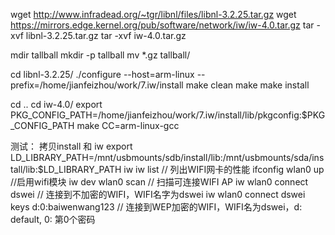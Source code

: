 wget    http://www.infradead.org/~tgr/libnl/files/libnl-3.2.25.tar.gz
 wget    https://mirrors.edge.kernel.org/pub/software/network/iw/iw-4.0.tar.gz
 tar -xvf libnl-3.2.25.tar.gz 
 tar -xvf iw-4.0.tar.gz 

 mdir tallball
 mkdir  -p   tallball
 mv *.gz tallball/

 cd libnl-3.2.25/
 ./configure --host=arm-linux --prefix=/home/jianfeizhou/work/7.iw/install
 make clean
 make
 make install

 cd ..
 cd iw-4.0/
 export PKG_CONFIG_PATH=/home/jianfeizhou/work/7.iw/install/lib/pkgconfig:$PKG_CONFIG_PATH
 make CC=arm-linux-gcc

 

测试：
 拷贝install 和 iw 
export LD_LIBRARY_PATH=/mnt/usbmounts/sdb/install/lib:/mnt/usbmounts/sda/install/lib:$LD_LIBRARY_PATH
iw
iw list // 列出WIFI网卡的性能
ifconfig wlan0 up //启用wifi模块
iw dev wlan0 scan // 扫描可连接WIFI AP
iw wlan0 connect dswei // 连接到不加密的WIFI，WIFI名字为dswei
iw wlan0 connect dswei keys d:0:baiwenwang123 // 连接到WEP加密的WIFI，WIFI名为dswei，d: default, 0: 第0个密码